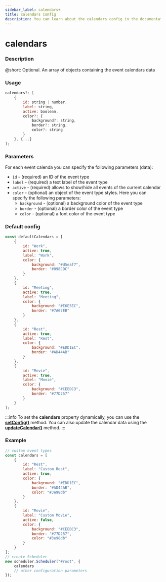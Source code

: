 ```yaml
---
sidebar_label: calendars+
title: calendars Config
description: You can learn about the calendars config in the documentation of the DHTMLX JavaScript Scheduler library. Browse developer guides and API reference, try out code examples and live demos, and download a free 30-day evaluation version of DHTMLX Scheduler.
---
```


# calendars

### Description

@short: Optional. An array of objects containing the event calendars data

### Usage

~~~jsx {}
calendars?: [
	{ 
		id: string | number,
		label: string,
		active: boolean,
		color?: {
			background?: string, 
			border?: string,
			color?: string
		}
	}, {...}
];
~~~

### Parameters

For each event calenda you can specify the following parameters (data):

- `id` - (required) an ID of the event type
- `label` - (required) a text label of the event type
- `active` - (required) allows to show/hide all events of the current calendar
- `color` - (optional) an object of the event type styles. Here you can specify the following parameters:
    - `background` - (optional) a background color of the event type
    - `border` - (optional) a border color of the event type
    - `color` - (optional) a font color of the event type

### Default config

~~~jsx {}
const defaultCalendars = [
	{
		id: "Work",
		active: true,
		label: "Work",
		color: {
			background: "#d5eaf7",
			border: "#098CDC"
		}
	},
	{
		id: "Meeting",
		active: true,
		label: "Meeting",
		color: {
			background: "#E6E5EC",
			border: "#7A67EB"
		}
	},
	{
		id: "Rest",
		active: true,
		label: "Rest",
		color: {
			background: "#EDD1EC",
			border: "#AD44AB"
		}
	},
	{
		id: "Movie",
		active: true,
		label: "Movie",
		color: {
			background: "#CEEDC3",
			border: "#77D257"
		}
	}
];
~~~

:::info
To set the **calendars** property dynamically, you can use the 
[**setConfig()**](api/methods/js_scheduler_setconfig_method.md) method. You can also update the calendar data using the [**updateCalendar()**](api/methods/js_scheduler_updatecalendar_method.md) method.
:::

### Example

~~~jsx {2-23,26}
// custom event types
const calendars = [
    {
		id: "Rest",
		label: "Custom Rest",
		active: true,
		color: {
			background: "#EDD1EC",
			border: "#AD44AB",
            color: "#3e98db"
		}
	},
	{
		id: "Movie",
		label: "Custom Movie",
		active: false,
		color: {
			background: "#CEEDC3",
			border: "#77D257",
            color: "#3e98db"
		}
	}
];
// create Scheduler
new scheduler.Scheduler("#root", {
    calendars
	// other configuration parameters
});
~~~
